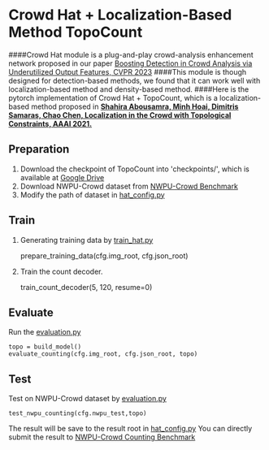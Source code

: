 # Crowd Hat + Localization-Based Method TopoCount

####Crowd Hat module is a plug-and-play crowd-analysis enhancement network proposed in our paper [Boosting Detection in Crowd Analysis via Underutilized Output Features, CVPR 2023](https://openaccess.thecvf.com/content/CVPR2023/papers/Wu_Boosting_Detection_in_Crowd_Analysis_via_Underutilized_Output_Features_CVPR_2023_paper.pdf)
####This module is though designed for detection-based methods, we found that it can work well with localization-based method and density-based method. 
####Here is the pytorch implementation of Crowd Hat + TopoCount, which is a localization-based method proposed in [**Shahira Abousamra, Minh Hoai, Dimitris Samaras, Chao Chen, Localization in the Crowd with Topological Constraints, AAAI 2021.**](https://arxiv.org/pdf/2012.12482.pdf)

## Preparation
1. Download the checkpoint of TopoCount into 'checkpoints/', which is available at [Google Drive](https://drive.google.com/drive/folders/1qhg3ITOY_qEaNLDfgCP-LOE0Xj1ZH0P7?usp=sharing) 
2. Download NWPU-Crowd dataset from [NWPU-Crowd Benchmark](https://www.crowdbenchmark.com)
3. Modify the path of dataset in [hat_config.py](hat_config.py)


## Train

1. Generating training data by [train_hat.py](crowd_hat/train_hat.py)
   

    prepare_training_data(cfg.img_root, cfg.json_root)


2. Train the count decoder.


    train_count_decoder(5, 120, resume=0)


    


## Evaluate

Run the [evaluation.py](crowd_hat/evaluation.py)


    topo = build_model()
    evaluate_counting(cfg.img_root, cfg.json_root, topo)


## Test

Test on NWPU-Crowd dataset by [evaluation.py](crowd_hat/evaluation.py)


    test_nwpu_counting(cfg.nwpu_test,topo)

The result will be save to the result root in [hat_config.py](hat_config.py)
You can directly submit the result to [NWPU-Crowd Counting Benchmark](https://www.crowdbenchmark.com/nwpucrowd.html)